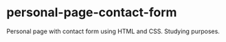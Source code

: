 # personal-page-contact-form
Personal page with contact form using HTML and CSS. Studying purposes.
